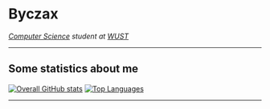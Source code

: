 # Byczax

*[Computer Science](https://cs.pwr.edu.pl/index.php?lang=eng) student at [WUST](https://pwr.edu.pl/en/)*

<!-- --- -->

<!-- ## I’m on

- GitHub -->
<!-- - [WakaTime — @jerry_sky](https://wakatime.com/@jerry_sky) -->

<!-- --- -->
<!-- 
## Some of my projects

[<img align=center alt="Personal Notebook" src="https://github-readme-stats.vercel.app/api/pin/?username=jerry-sky&repo=personal-notebook&theme=dark&hide_border=true"/>](https://personal.jerry-sky.me)
[<img align=center alt="Academic Notebook" src="https://github-readme-stats.vercel.app/api/pin/?username=jerry-sky&repo=academic-notebook&theme=dark&hide_border=true"/>](https://academic.jerry-sky.me)
[<img align=center alt="VYROW GH Action" src="https://github-readme-stats.vercel.app/api/pin/?username=jerry-sky&repo=vyrow&theme=dark&hide_border=true"/>](https://github.com/marketplace/actions/vyrow) -->

---

## Some statistics about me

[<img align=center alt="Overall GitHub stats" src="https://github-readme-stats.vercel.app/api?username=byczax&hide=stars&count_private=true&show_icons=true&theme=dark&hide_border=true"/>](https://github.com/byczax?tab=repositories)
[<img align=center alt="Top Languages" src="https://github-readme-stats.vercel.app/api/top-langs/?username=byczax&layout=compact&theme=dark&hide_border=true&count_private=true&exclude_repo=PO-Project&langs_count=10"/>](https://github.com/byczax?tab=repositories)
<!-- [<img align=center alt="WakaTime stats" src="https://github-readme-stats.vercel.app/api/wakatime?username=byczax&layout=compact&theme=dark&hide_border=true"/>](https://wakatime.com/@Byczax) -->

---

